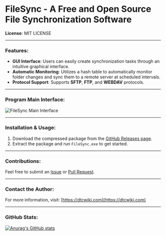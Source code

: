# FileSync - A Free and Open Source File Synchronization Software

**License**: MIT LICENSE

---

### Features:
- **GUI Interface**: Users can easily create synchronization tasks through an intuitive graphical interface.
- **Automatic Monitoring**: Utilizes a hash table to automatically monitor folder changes and sync them to a remote server at scheduled intervals.
- **Protocol Support**: Supports **SFTP**, **FTP**, and **WEBDAV** protocols.

---

### Program Main Interface:
![FileSync Main Interface](https://github.com/user-attachments/assets/c17a08ed-9dc3-4ff1-84a1-0a433a6e7e33)

---

### Installation & Usage:
1. Download the compressed package from the [GitHub Releases page](https://github.com/user-attachments/releases).
2. Extract the package and run `FileSync.exe` to get started.

---

### Contributions:
Feel free to submit an [Issue](https://github.com/user-attachments/issues) or [Pull Request](https://github.com/user-attachments/pull-requests).

---

### Contact the Author:
For more information, visit: [https://dtcwiki.com](https://dtcwiki.com)

---

### GitHub Stats:
[![Anurag's GitHub stats](https://github-readme-stats.vercel.app/api?username=dtcwiki)](https://github.com/anuraghazra/github-readme-stats)

